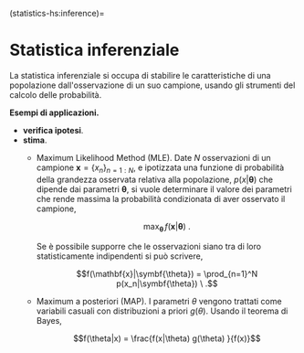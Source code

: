(statistics-hs:inference)=
# Statistica inferenziale

La statistica inferenziale si occupa di stabilire le caratteristiche di una popolazione dall'osservazione di un suo campione, usando gli strumenti del calcolo delle probabilità. 
<!-- La statistica inferenziale usa gli strumenti del calcolo delle probabilità, per svolgere il compito inverso -->

**Esempi di applicazioni.**
- **verifica ipotesi**.
- **stima**.
  - Maximum Likelihood Method (MLE). Date $N$ osservazioni di un campione $\mathbf{x} = \{ x_n \}_{n=1:N}$, e ipotizzata una funzione di probabilità della grandezza osservata relativa alla popolazione, $p(x| \symbf{\theta})$ che dipende dai parametri $\mathbf{\theta}$, si vuole determinare il valore dei parametri che rende massima la probabilità condizionata di aver osservato il campione,
    
    $$\max_{\symbf{\theta}} \, f(\mathbf{x}|\symbf{\theta}) \ .$$

    Se è possibile supporre che le osservazioni siano tra di loro statisticamente indipendenti si può scrivere,

    $$f(\mathbf{x}|\symbf{\theta}) = \prod_{n=1}^N p(x_n|\symbf{\theta}) \ .$$

  - Maximum a posteriori (MAP). I parametri $\theta$ vengono trattati come variabili casuali con distribuzioni a priori $g(\theta)$. Usando il teorema di Bayes,

    $$f(\theta|x) = \frac{f(x|\theta) g(\theta) }{f(x)}$$


